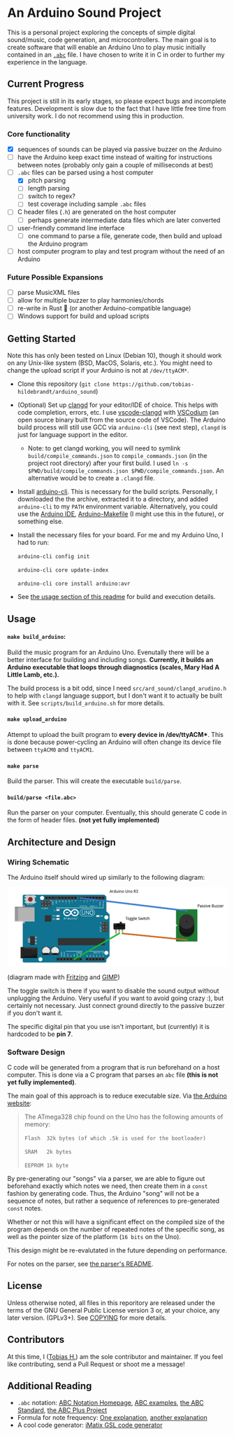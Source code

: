 # An Arduino Sound Project

This is a personal project exploring the concepts of simple digital sound/music, code generation, and microcontrollers. The main goal is to create software that will enable an Arduino Uno to play music initially contained in an [`.abc`](https://abcnotation.com/) file. I have chosen to write it in C in order to further my experience in the language.

## Current Progress

This project is still in its early stages, so please expect bugs and incomplete features. Development is slow due to the fact that I have little free time from university work. I do not recommend using this in production.

### Core functionality 

- [x] sequences of sounds can be played via passive buzzer on the Arduino
- [ ] have the Arduino keep exact time instead of waiting for instructions between notes (probably only gain a couple of milliseconds at best)
- [ ] `.abc` files can be parsed using a host computer
  - [x] pitch parsing
  - [ ] length parsing
  - [ ] switch to regex?
  - [ ] test coverage including sample `.abc` files
- [ ] C header files (`.h`) are generated on the host computer
  - [ ] perhaps generate intermediate data files which are later converted
- [ ] user-friendly command line interface 
  - [ ] one command to parse a file, generate code, then build and upload the Arduino program
- [ ] host computer program to play and test program without the need of an Arduino

### Future Possible Expansions

- [ ] parse MusicXML files
- [ ] allow for multiple buzzer to play harmonies/chords
- [ ] re-write in Rust 🦀 (or another Arduino-compatible language)
- [ ] Windows support for build and upload scripts

## Getting Started

Note this has only been tested on Linux (Debian 10), though it should work on any Unix-like system (BSD, MacOS, Solaris, etc.). You might need to change the upload script if your Arduino is not at `/dev/ttyACM*`.

- Clone this repository (`git clone https://github.com/tobias-hildebrandt/arduino_sound`)
- (Optional) Set up [clangd](https://clangd.llvm.org/) for your editor/IDE of choice. This helps with code completion, errors, etc. I use [vscode-clangd](https://github.com/clangd/vscode-clangd) with [VSCodium](https://vscodium.com/) (an open source binary built from the source code of VSCode). The Arduino build process will still use GCC via `arduino-cli` (see next step), `clangd` is just for language support in the editor.
  - Note: to get clangd working, you will need to symlink `build/compile_commands.json` to `compile_commands.json` (in the project root directory) after your first build. I used `ln -s $PWD/build/compile_commands.json $PWD/compile_commands.json`. An alternative would be to create a `.clangd` file.
- Install [arduino-cli](https://arduino.github.io/arduino-cli/0.19/installation/). This is necessary for the build scripts. Personally, I downloaded the the archive, extracted it to a directory, and added `arduino-cli` to my `PATH` environment variable. Alternatively, you could use the [Arduino IDE](https://www.arduino.cc/en/software), [Arduino-Makefile](https://github.com/sudar/Arduino-Makefile) (I might use this in the future), or something else.
- Install the necessary files for your board. For me and my Arduino Uno, I had to run:

  `arduino-cli config init`

  `arduino-cli core update-index`

  `arduino-cli core install arduino:avr`
- See [the usage section of this readme](#usage) for build and execution details.

## Usage

#### `make build_arduino`: 

Build the music program for an Arduino Uno. Evenutally there will be a better interface for building and including songs. **Currently, it builds an Arduino executable that loops through diagnostics (scales, Mary Had A Little Lamb, etc.).** 

The build process is a bit odd, since I need `src/ard_sound/clangd_arudino.h` to help with `clangd` language support, but I don't want it to actually be built with it. See `scripts/build_arduino.sh` for more details.

#### `make upload_arduino` 

Attempt to upload the built program to **every device in /dev/ttyACM\***. This is done because power-cycling an Arduino will often change its device file between `ttyACM0` and `ttyACM1`.  

#### `make parse`

Build the parser. This will create the executable `build/parse`.

#### `build/parse <file.abc>`

Run the parser on your computer. Eventually, this should generate C code in the form of header files. **(not yet fully implemented)**

## Architecture and Design

### Wiring Schematic
The Arduino itself should wired up similarly to the following diagram:

![Wiring Diagram](/misc/wiring/wiring_diagram.png)

(diagram made with [Fritzing](https://fritzing.org/) and [GIMP](https://www.gimp.org/))

The toggle switch is there if you want to disable the sound output without unplugging the Arduino. Very useful if you want to avoid going crazy :), but certainly not necessary. Just connect ground directly to the passive buzzer if you don't want it.

The specific digital pin that you use isn't important, but (currently) it is hardcoded to be **pin 7**.

### Software Design

C code will be generated from a program that is run beforehand on a host computer. This is done via a C program that parses an `abc` file **(this is not yet fully implemented)**. 

The main goal of this approach is to reduce executable size. Via [the Arduino website](https://www.arduino.cc/en/pmwiki.php?n=Tutorial/Memory): 

> The ATmega328 chip found on the Uno has the following amounts of memory:
> 
> `Flash  32k bytes (of which .5k is used for the bootloader)`
> 
> `SRAM   2k bytes`
> 
> `EEPROM 1k byte`

By pre-generating our "songs" via a parser, we are able to figure out beforehand exactly which notes we need, then create them in a `const` fashion by generating code. Thus, the Arduino "song" will not be a sequence of notes, but rather a sequence of references to pre-generated `const` notes.

Whether or not this will have a significant effect on the compiled size of the program depends on the number of repeated notes of the specific song, as well as the pointer size of the platform (`16 bits` on the Uno).

This design might be re-evalutated in the future depending on performance.

For notes on the parser, see [the parser's README](src/generator/README.md).

## License

Unless otherwise noted, all files in this reporitory are released under the terms of the GNU General Public License version 3 or, at your choice, any later version. (GPLv3+). See [COPYING](COPYING) for more details.

## Contributors

At this time, I ([Tobias H.](https://github.com/tobias-hildebrandt)) am the sole contributor and maintainer. If you feel like contributing, send a Pull Request or shoot me a message!

## Additional Reading

- `.abc` notation: [ABC Notation Homepage](https://abcnotation.com/), [ABC examples](https://abcnotation.com/examples), [the ABC Standard](https://abcnotation.com/wiki/abc:standard:v2.1), [the ABC Plus Project](http://abcplus.sourceforge.net/)
- Formula for note frequency: [One explanation](https://pages.mtu.edu/~suits/NoteFreqCalcs.html), [another explanation](https://en.wikipedia.org/wiki/Piano_key_frequencies)
- A cool code generator: [iMatix GSL code generator](https://github.com/imatix/gsl)

